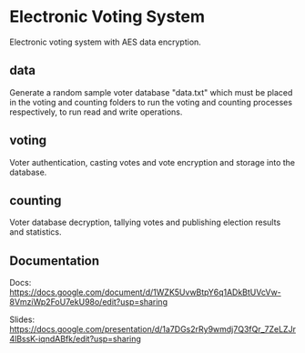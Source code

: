 # Electronic Voting System
Electronic voting system with AES data encryption.

## data
Generate a random sample voter database "data.txt" which must be placed in the voting and counting folders to run the voting and counting processes respectively, to run read and write operations.

## voting
Voter authentication, casting votes and vote encryption and storage into the database.

## counting
Voter database decryption, tallying votes and publishing election results and statistics.

## Documentation
Docs: https://docs.google.com/document/d/1WZK5UvwBtpY6q1ADkBtUVcVw-8VmziWp2FoU7ekU98o/edit?usp=sharing

Slides: https://docs.google.com/presentation/d/1a7DGs2rRy9wmdj7Q3fQr_7ZeLZJr4lBssK-iqndABfk/edit?usp=sharing
